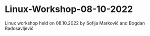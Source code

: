 # Linux-Workshop-08-10-2022
Linux workshop held on 08.10.2022 by Sofija Marković and Bogdan Radosavljević
